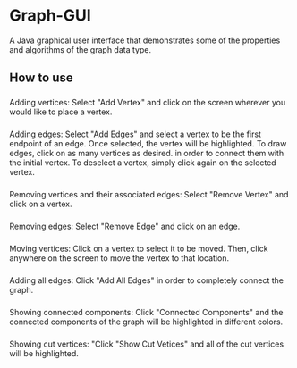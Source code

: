 # Graph-GUI
A Java graphical user interface that demonstrates some of the properties and algorithms of the graph data type.

## How to use

###
Adding vertices: Select "Add Vertex" and click on the screen wherever you would like to place a vertex.
###
Adding edges: Select "Add Edges" and select a vertex to be the first endpoint of an edge. Once selected, the vertex will be highlighted. To draw edges, click on as many vertices as desired.
in order to connect them with the initial vertex. To deselect a vertex, simply click again on the selected vertex.
###
Removing vertices and their associated edges: Select "Remove Vertex" and click on a vertex.
###
Removing edges: Select "Remove Edge" and click on an edge.
###
Moving vertices: Click on a vertex to select it to be moved. Then, click anywhere on the screen to move the vertex to that location.
###
Adding all edges: Click "Add All Edges" in order to completely connect the graph. 
###
Showing connected components: Click "Connected Components" and the connected components of the graph will be highlighted in different colors.
###
Showing cut vertices: "Click "Show Cut Vetices" and all of the cut vertices will be highlighted.

